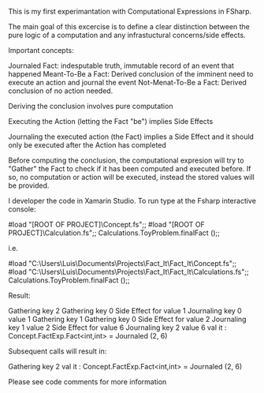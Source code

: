 This is my first experimantation with Computational Expressions in FSharp.

The main goal of this excercise is to define a clear distinction between the pure logic
of a computation and any infrastuctural concerns/side effects.

Important concepts:

Journaled Fact:  indesputable truth, immutable record of an event that happened
Meant-To-Be a Fact:  Derived conclusion of the imminent need to execute an action and journal the event
Not-Menat-To-Be a Fact: Derived conclusion of no action needed.

Deriving the conclusion involves pure computation

Executing the Action (letting the Fact "be") implies Side Effects

Journaling the executed action (the Fact) implies a Side Effect and it should only be executed after the Action has completed

Before computing the conclusion, the computational expresion will try to "Gather" the Fact to check if it has been computed and executed before.  If so, no computation or action will be executed, instead the stored values will be provided.

I developer the code in Xamarin Studio.  To run type at the Fsharp interactive console: 

&#35;load "[ROOT OF PROJECT]\Concept.fs";;
&#35;load "[ROOT OF PROJECT]\Calculation.fs";;
Calculations.ToyProblem.finalFact ();;

i.e.

&#35;load "C:\Users\Luis\Documents\Projects\Fact_It\Fact_It\Concept.fs";;
&#35;load "C:\Users\Luis\Documents\Projects\Fact_It\Fact_It\Calculations.fs";;
Calculations.ToyProblem.finalFact ();;

Result:

Gathering key 2
Gathering key 0
Side Effect for value 1
Journaling key 0 value 1
Gathering key 1
Gathering key 0
Side Effect for value 2
Journaling key 1 value 2
Side Effect for value 6
Journaling key 2 value 6
val it : Concept.FactExp.Fact<int,int> = Journaled (2, 6)

Subsequent calls will result in:

Gathering key 2
val it : Concept.FactExp.Fact<int,int> = Journaled (2, 6)

Please see code comments for more information